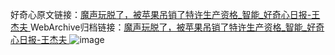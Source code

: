 好奇心原文链接：[魔声玩脱了，被苹果吊销了特许生产资格_智能_好奇心日报-王杰夫 ](https://www.qdaily.com/articles/10949.html)
WebArchive归档链接：[魔声玩脱了，被苹果吊销了特许生产资格_智能_好奇心日报-王杰夫 ](http://web.archive.org/web/20190623163413/https://www.qdaily.com/articles/10949.html)
![image](http://ww3.sinaimg.cn/large/007d5XDply1g3wcgu03joj30u02og4qp)